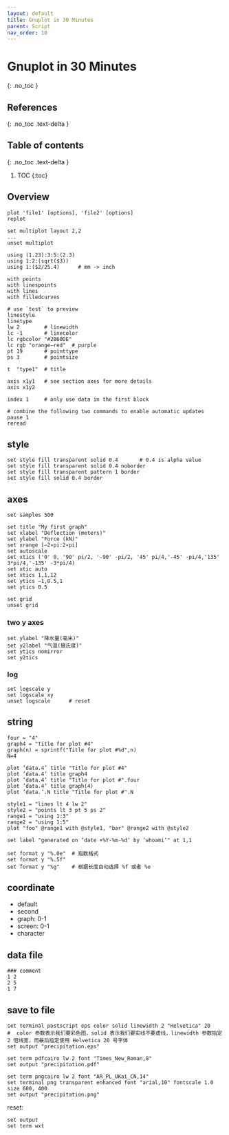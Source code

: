 ```yaml
---
layout: default
title: Gnuplot in 30 Minutes
parent: Script
nav_order: 10
---
```


# Gnuplot in 30 Minutes
{: .no_toc }

## References
{: .no_toc .text-delta }

## Table of contents
{: .no_toc .text-delta }

1. TOC
{:toc}

## Overview

```
plot 'file1' [options], 'file2' [options]
replot

set multiplot layout 2,2
...
unset multiplot
     
using (1.23):3:5:(2.3)
using 1:2:(sqrt($3))
using 1:($2/25.4)      # mm -> inch

with points
with linespoints
with lines
with filledcurves

# use `test` to preview
linestyle
linetype
lw 2        # linewidth
lc -1       # linecolor
lc rgbcolor "#2B60DE"
lc rgb "orange−red"  # purple
pt 19       # pointtype
ps 3        # pointsize

t  "type1"  # title

axis x1y1   # see section axes for more details
axis x1y2

index 1     # only use data in the first block

# combine the following two commands to enable automatic updates
pause 1
reread
```

## style

```
set style fill transparent solid 0.4       # 0.4 is alpha value
set style fill transparent solid 0.4 noborder
set style fill transparent pattern 1 border
set style fill solid 0.4 border
```

## axes

```
set samples 500

set title "My first graph"
set xlabel "Deflection (meters)"
set ylabel "Force (kN)"
set xrange [−2∗pi:2∗pi]
set autoscale
set xtics ('0' 0, '90' pi/2, '-90' -pi/2, '45' pi/4,'-45' -pi/4,'135' 3*pi/4,'-135' -3*pi/4)
set xtic auto
set xtics 1,1,12
set ytics −1,0.5,1
set ytics 0.5

set grid
unset grid
```

### two y axes

```
set ylabel "降水量(毫米)"
set y2label "气温(摄氏度)"
set ytics nomirror
set y2tics
```

### log

```
set logscale y
set logscale xy
unset logscale      # reset
```

## string

```
four = "4"
graph4 = "Title for plot #4"
graph(n) = sprintf("Title for plot #%d",n)
N=4

plot ’data.4’ title "Title for plot #4" 
plot ’data.4’ title graph4
plot ’data.4’ title "Title for plot #".four 
plot ’data.4’ title graph(4)
plot ’data.’.N title "Title for plot #".N
```

```
style1 = "lines lt 4 lw 2"
style2 = "points lt 3 pt 5 ps 2"
range1 = "using 1:3"
range2 = "using 1:5"
plot "foo" @range1 with @style1, "bar" @range2 with @style2
```

```
set label "generated on ‘date +%Y-%m-%d‘ by ‘whoami‘" at 1,1
```

```
set format y "%.0e"  # 指数格式
set format y "%.5f"
set format y "%g"    # 根据长度自动选择 %f 或者 %e
```

## coordinate

- default
- second
- graph: 0-1
- screen: 0-1
- character

## data file

```
### comment
1 2
2 5
1 7
```

## save to file

```
set terminal postscript eps color solid linewidth 2 "Helvetica" 20
#  color 参数表示我们要彩色图，solid 表示我们要实线不要虚线，linewidth 参数指定 2 倍线宽，而最后指定使用 Helvetica 20 号字体
set output "precipitation.eps"
```

```
set term pdfcairo lw 2 font "Times_New_Roman,8"
set output "precipitation.pdf"
```

```
set term pngcairo lw 2 font "AR_PL_UKai_CN,14"
set terminal png transparent enhanced font "arial,10" fontscale 1.0 size 600, 400 
set output "precipitation.png"
```

reset:

```
set output
set term wxt
```

